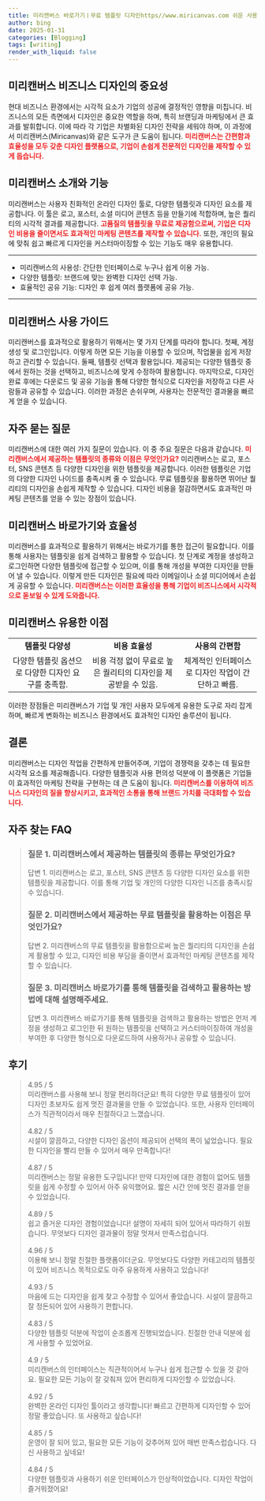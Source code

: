 ```yaml
---
title: 미리캔버스 바로가기ㅣ무료 템플릿 디자인https//www.miricanvas.com 쉬운 사용법
author: bing
date: 2025-01-31
categories: [Blogging]
tags: [writing]
render_with_liquid: false
---
```



<h2 id='미리캔버스_비즈니스_디자인의_중요성'>미리캔버스 비즈니스 디자인의 중요성</h2>

<p>현대 비즈니스 환경에서는 시각적 요소가 기업의 성공에 결정적인 영향을 미칩니다. 비즈니스의 모든 측면에서 디자인은 중요한 역할을 하며, 특히 브랜딩과 마케팅에서 큰 효과를 발휘합니다. 이에 따라 각 기업은 차별화된 디자인 전략을 세워야 하며, 이 과정에서 미리캔버스(Miricanvas)와 같은 도구가 큰 도움이 됩니다. <b><span style="color: #ee2323;">미리캔버스는 간편함과 효율성을 모두 갖춘 디자인 플랫폼으로, 기업이 손쉽게 전문적인 디자인을 제작할 수 있게 돕습니다.</span></b></p>

<h2 id='미리캔버스_소개와_기능'>미리캔버스 소개와 기능</h2>

<p>미리캔버스는 사용자 친화적인 온라인 디자인 툴로, 다양한 템플릿과 디자인 요소를 제공합니다. 이 툴은 로고, 포스터, 소셜 미디어 콘텐츠 등을 만들기에 적합하며, 높은 퀄리티의 시각적 결과를 제공합니다. <b><span style="color: #ee2323;">고품질의 템플릿을 무료로 제공함으로써, 기업은 디자인 비용을 줄이면서도 효과적인 마케팅 콘텐츠를 제작할 수 있습니다.</span></b> 또한, 개인의 필요에 맞춰 쉽고 빠르게 디자인을 커스터마이징할 수 있는 기능도 매우 유용합니다.</p>

<hr />

<ul>
    <li>미리캔버스의 사용성: 간단한 인터페이스로 누구나 쉽게 이용 가능.</li>
    <li>다양한 템플릿: 브랜드에 맞는 완벽한 디자인 선택 가능.</li>
    <li>효율적인 공유 기능: 디자인 후 쉽게 여러 플랫폼에 공유 가능.</li>
</ul>

<hr />

<h2 id='미리캔버스_사용_가이드'>미리캔버스 사용 가이드</h2>

<p>미리캔버스를 효과적으로 활용하기 위해서는 몇 가지 단계를 따라야 합니다. 첫째, 계정 생성 및 로그인입니다. 이렇게 하면 모든 기능을 이용할 수 있으며, 작업물을 쉽게 저장하고 관리할 수 있습니다. 둘째, 템플릿 선택과 활용입니다. 제공되는 다양한 템플릿 중에서 원하는 것을 선택하고, 비즈니스에 맞게 수정하여 활용합니다. 마지막으로, 디자인 완료 후에는 다운로드 및 공유 기능을 통해 다양한 형식으로 디자인을 저장하고 다른 사람들과 공유할 수 있습니다. 이러한 과정은 손쉬우며, 사용자는 전문적인 결과물을 빠르게 얻을 수 있습니다.</p>

<h2 id='자주_묻는_질문'>자주 묻는 질문</h2>

<p>미리캔버스에 대한 여러 가지 질문이 있습니다. 이 중 주요 질문은 다음과 같습니다. 
<b><span style="color: #ee2323;">미리캔버스에서 제공하는 템플릿의 종류와 이점은 무엇인가요?</span></b>
미리캔버스는 로고, 포스터, SNS 콘텐츠 등 다양한 디자인을 위한 템플릿을 제공합니다. 이러한 템플릿은 기업의 다양한 디자인 나이드를 충족시켜 줄 수 있습니다. 무료 템플릿을 활용하면 뛰어난 퀄리티의 디자인을 손쉽게 제작할 수 있습니다. 디자인 비용을 절감하면서도 효과적인 마케팅 콘텐츠를 얻을 수 있는 장점이 있습니다.</p>

<h2 id='미리캔버스_바로가기와_효율성'>미리캔버스 바로가기와 효율성</h2>

<p>미리캔버스를 효과적으로 활용하기 위해서는 바로가기를 통한 접근이 필요합니다. 이를 통해 사용자는 템플릿을 쉽게 검색하고 활용할 수 있습니다. 첫 단계로 계정을 생성하고 로그인하면 다양한 템플릿에 접근할 수 있으며, 이를 통해 개성을 부여한 디자인을 만들어 낼 수 있습니다. 이렇게 만든 디자인은 필요에 따라 이메일이나 소셜 미디어에서 손쉽게 공유할 수 있습니다. <b><span style="color: #ee2323;">미리캔버스는 이러한 효율성을 통해 기업이 비즈니스에서 시각적으로 돋보일 수 있게 도와줍니다.</span></b></p>

<h2 id='미리캔버스_유용한_이점'>미리캔버스 유용한 이점</h2>

<table>
    <tr>
        <td style="text-align: center; height: 17px;"><b>템플릿 다양성</b></td>
        <td style="text-align: center; height: 17px;"><b>비용 효율성</b></td>
        <td style="text-align: center; height: 17px;"><b>사용의 간편함</b></td>
    </tr>
    <tr>
        <td style="text-align: center; height: 17px;">다양한 템플릿 옵션으로 다양한 디자인 요구를 충족함.</td>
        <td style="text-align: center; height: 17px;">비용 걱정 없이 무료로 높은 퀄리티의 디자인을 제공받을 수 있음.</td>
        <td style="text-align: center; height: 17px;">체계적인 인터페이스로 디자인 작업이 간단하고 빠름.</td>
    </tr>
</table>

<p>이러한 장점들은 미리캔버스가 기업 및 개인 사용자 모두에게 유용한 도구로 자리 잡게 하며, 빠르게 변화하는 비즈니스 환경에서도 효과적인 디자인 솔루션이 됩니다.</p>

<h2 id='결론'>결론</h2>

<p>미리캔버스는 디자인 작업을 간편하게 만들어주며, 기업이 경쟁력을 갖추는 데 필요한 시각적 요소를 제공해줍니다. 다양한 템플릿과 사용 편의성 덕분에 이 플랫폼은 기업들이 효과적인 마케팅 전략을 구현하는 데 큰 도움이 됩니다. <b><span style="color: #ee2323;">미리캔버스를 이용하여 비즈니스 디자인의 질을 향상시키고, 효과적인 소통을 통해 브랜드 가치를 극대화할 수 있습니다.</span></b></p>


<h2 id='자주_찾는_FAQ'>자주 찾는 FAQ</h2>
<div itemscope="" itemtype="https://schema.org/FAQPage"> 
<blockquote> 
<div itemscope="" itemprop="mainEntity" itemtype="https://schema.org/Question"> 
<h3 itemprop="name">질문 1. 미리캔버스에서 제공하는 템플릿의 종류는 무엇인가요?</h3> 
<div itemscope="" itemprop="acceptedAnswer" itemtype="https://schema.org/Answer"> 
<span itemprop="text"> 
<p>답변 1. 미리캔버스는 로고, 포스터, SNS 콘텐츠 등 다양한 디자인 요소를 위한 템플릿을 제공합니다. 이를 통해 기업 및 개인의 다양한 디자인 니즈를 충족시킬 수 있습니다.</p> 
</span> 
</div> 
</div> 

<div itemscope="" itemprop="mainEntity" itemtype="https://schema.org/Question"> 
<h3 itemprop="name">질문 2. 미리캔버스에서 제공하는 무료 템플릿을 활용하는 이점은 무엇인가요?</h3> 
<div itemscope="" itemprop="acceptedAnswer" itemtype="https://schema.org/Answer"> 
<span itemprop="text"> 
<p>답변 2. 미리캔버스의 무료 템플릿을 활용함으로써 높은 퀄리티의 디자인을 손쉽게 활용할 수 있고, 디자인 비용 부담을 줄이면서 효과적인 마케팅 콘텐츠를 제작할 수 있습니다.</p> 
</span> 
</div> 
</div> 

<div itemscope="" itemprop="mainEntity" itemtype="https://schema.org/Question"> 
<h3 itemprop="name">질문 3. 미리캔버스 바로가기를 통해 템플릿을 검색하고 활용하는 방법에 대해 설명해주세요.</h3> 
<div itemscope="" itemprop="acceptedAnswer" itemtype="https://schema.org/Answer"> 
<span itemprop="text"> 
<p>답변 3. 미리캔버스 바로가기를 통해 템플릿을 검색하고 활용하는 방법은 먼저 계정을 생성하고 로그인한 뒤 원하는 템플릿을 선택하고 커스터마이징하여 개성을 부여한 후 다양한 형식으로 다운로드하여 사용하거나 공유할 수 있습니다.</p> 
</span> 
</div> 
</div> 
</blockquote> 
</div>
<h2 id='후기'>후기</h2>
<div itemscope itemtype="https://schema.org/Product">
  <blockquote>
  <div itemprop="review" itemscope itemtype="https://schema.org/Review">
      <div itemprop="reviewRating" itemscope itemtype="https://schema.org/Rating"> <span itemprop="ratingValue">4.95</span> / <span itemprop="bestRating">5</span> </div>
      <span itemprop="reviewBody">미리캔버스를 사용해 보니 정말 편리하더군요! 특히 다양한 무료 템플릿이 있어 디자인 초보자도 쉽게 멋진 결과물을 만들 수 있었습니다. 또한, 사용자 인터페이스가 직관적이라서 매우 친절하다고 느꼈습니다.</span>
  </div>
  <br>
  <div itemprop="review" itemscope itemtype="https://schema.org/Review">
      <div itemprop="reviewRating" itemscope itemtype="https://schema.org/Rating"> <span itemprop="ratingValue">4.82</span> / <span itemprop="bestRating">5</span> </div>
      <span itemprop="reviewBody">시설이 깔끔하고, 다양한 디자인 옵션이 제공되어 선택의 폭이 넓었습니다. 필요한 디자인을 빨리 만들 수 있어서 매우 만족합니다!</span>
  </div>
  <br>
  <div itemprop="review" itemscope itemtype="https://schema.org/Review">
      <div itemprop="reviewRating" itemscope itemtype="https://schema.org/Rating"> <span itemprop="ratingValue">4.87</span> / <span itemprop="bestRating">5</span> </div>
      <span itemprop="reviewBody">미리캔버스는 정말 유용한 도구입니다! 만약 디자인에 대한 경험이 없어도 템플릿을 쉽게 수정할 수 있어서 아주 유익했어요. 짧은 시간 안에 멋진 결과를 얻을 수 있었습니다.</span>
  </div>
  <br>
  <div itemprop="review" itemscope itemtype="https://schema.org/Review">
      <div itemprop="reviewRating" itemscope itemtype="https://schema.org/Rating"> <span itemprop="ratingValue">4.89</span> / <span itemprop="bestRating">5</span> </div>
      <span itemprop="reviewBody">쉽고 즐거운 디자인 경험이었습니다! 설명이 자세히 되어 있어서 따라하기 쉬웠습니다. 무엇보다 디자인 결과물이 정말 멋져서 만족스럽습니다.</span>
  </div>
  <br>
  <div itemprop="review" itemscope itemtype="https://schema.org/Review">
      <div itemprop="reviewRating" itemscope itemtype="https://schema.org/Rating"> <span itemprop="ratingValue">4.96</span> / <span itemprop="bestRating">5</span> </div>
      <span itemprop="reviewBody">이용해 보니 정말 친절한 플랫폼이더군요. 무엇보다도 다양한 카테고리의 템플릿이 있어 비즈니스 목적으로도 아주 유용하게 사용하고 있습니다!</span>
  </div>
  <br>
  <div itemprop="review" itemscope itemtype="https://schema.org/Review">
      <div itemprop="reviewRating" itemscope itemtype="https://schema.org/Rating"> <span itemprop="ratingValue">4.93</span> / <span itemprop="bestRating">5</span> </div>
      <span itemprop="reviewBody">마음에 드는 디자인을 쉽게 찾고 수정할 수 있어서 좋았습니다. 시설이 깔끔하고 잘 정돈되어 있어 사용하기 편합니다.</span>
  </div>
  <br>
  <div itemprop="review" itemscope itemtype="https://schema.org/Review">
      <div itemprop="reviewRating" itemscope itemtype="https://schema.org/Rating"> <span itemprop="ratingValue">4.83</span> / <span itemprop="bestRating">5</span> </div>
      <span itemprop="reviewBody">다양한 템플릿 덕분에 작업이 순조롭게 진행되었습니다. 친절한 안내 덕분에 쉽게 사용할 수 있었어요.</span>
  </div>
  <br>
  <div itemprop="review" itemscope itemtype="https://schema.org/Review">
      <div itemprop="reviewRating" itemscope itemtype="https://schema.org/Rating"> <span itemprop="ratingValue">4.9</span> / <span itemprop="bestRating">5</span> </div>
      <span itemprop="reviewBody">미리캔버스의 인터페이스는 직관적이어서 누구나 쉽게 접근할 수 있을 것 같아요. 필요한 모든 기능이 잘 갖춰져 있어 편리하게 디자인할 수 있었습니다.</span>
  </div>
  <br>
  <div itemprop="review" itemscope itemtype="https://schema.org/Review">
      <div itemprop="reviewRating" itemscope itemtype="https://schema.org/Rating"> <span itemprop="ratingValue">4.92</span> / <span itemprop="bestRating">5</span> </div>
      <span itemprop="reviewBody">완벽한 온라인 디자인 툴이라고 생각합니다! 빠르고 간편하게 디자인할 수 있어 정말 좋았습니다. 또 사용하고 싶습니다!</span>
  </div>
  <br>
  <div itemprop="review" itemscope itemtype="https://schema.org/Review">
      <div itemprop="reviewRating" itemscope itemtype="https://schema.org/Rating"> <span itemprop="ratingValue">4.85</span> / <span itemprop="bestRating">5</span> </div>
      <span itemprop="reviewBody">운영이 잘 되어 있고, 필요한 모든 기능이 갖추어져 있어 매번 만족스럽습니다. 다신 사용하고 싶네요!</span>
  </div>
  <br>
  <div itemprop="review" itemscope itemtype="https://schema.org/Review">
      <div itemprop="reviewRating" itemscope itemtype="https://schema.org/Rating"> <span itemprop="ratingValue">4.84</span> / <span itemprop="bestRating">5</span> </div>
      <span itemprop="reviewBody">다양한 템플릿과 사용하기 쉬운 인터페이스가 인상적이었습니다. 디자인 작업이 즐거워졌어요!</span>
  </div>
  </blockquote>
</div>
